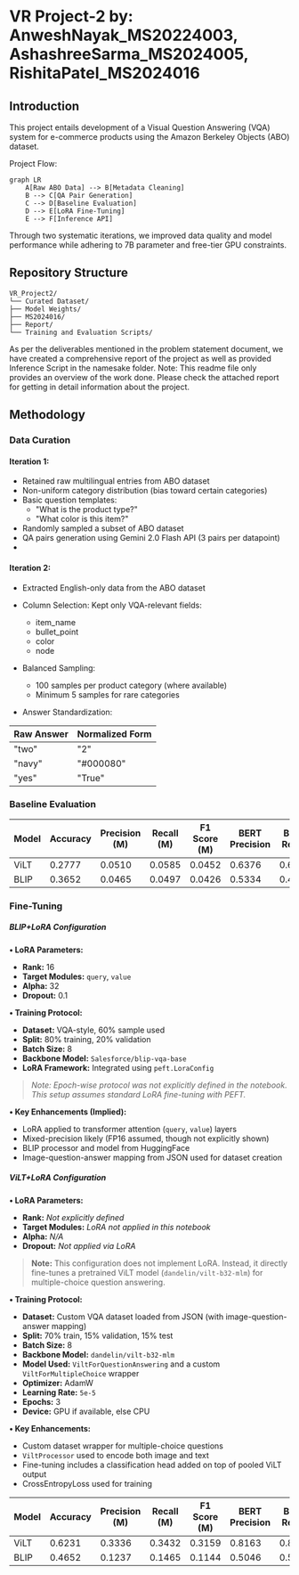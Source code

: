 # VR Project-2 by: AnweshNayak_MS20224003, AshashreeSarma_MS2024005, RishitaPatel_MS2024016
## Introduction
This project entails development of a Visual Question Answering (VQA) system for e-commerce products using the Amazon Berkeley Objects (ABO) dataset. 

Project Flow:
```mermaid
graph LR
    A[Raw ABO Data] --> B[Metadata Cleaning]
    B --> C[QA Pair Generation]
    C --> D[Baseline Evaluation]
    D --> E[LoRA Fine-Tuning]
    E --> F[Inference API]
```
Through two systematic iterations, we improved data quality and model performance while adhering to 7B parameter and free-tier GPU constraints.


## Repository Structure
```
VR_Project2/
└── Curated Dataset/
├── Model Weights/
├── MS2024016/
├── Report/
└── Training and Evaluation Scripts/
```
As per the deliverables mentioned in the problem statement document, we have created a comprehensive report of the project as well as provided Inference Script in the namesake folder. 
Note: This readme file only provides an overview of the work done. Please check the attached report for getting in detail information about the project.


## Methodology



### Data Curation


#### Iteration 1: 

- Retained raw multilingual entries from ABO dataset
- Non-uniform category distribution (bias toward certain categories)
- Basic question templates:
  - "What is the product type?"
  - "What color is this item?"
- Randomly sampled a subset of ABO dataset 
- QA pairs generation using Gemini 2.0 Flash API (3 pairs per datapoint)
- 

#### Iteration 2: 


- Extracted English-only data from the ABO dataset
  
- Column Selection: Kept only VQA-relevant fields:
  - item_name
  - bullet_point 
  - color 
  - node
    
- Balanced Sampling:
  - 100 samples per product category (where available)
  - Minimum 5 samples for rare categories

- Answer Standardization:

| Raw Answer | Normalized Form |
|------------|------------------|
| "two"      | "2"              |
| "navy"     | "#000080"        |
| "yes"      | "True"           | 



### Baseline Evaluation 


| Model        | Accuracy | Precision (M) | Recall (M) | F1 Score (M) | BERT Precision | BERT Recall | BERT F1 | BARTScore |
|--------------|----------|---------------|------------|--------------|----------------|-------------|---------|-----------|
| ViLT         | 0.2777   | 0.0510        | 0.0585     | 0.0452       | 0.6376         | 0.6286      | 0.6314  | -5.4490   |
| BLIP         | 0.3652   | 0.0465        | 0.0497     | 0.0426       | 0.5334         | 0.4979      | 0.5120  | -5.6331   |



### Fine-Tuning

##### BLIP+LoRA Configuration

**•⁠ LoRA Parameters:**
- **Rank:** 16  
- **Target Modules:** `query`, `value`  
- **Alpha:** 32  
- **Dropout:** 0.1  

**•⁠ Training Protocol:**
- **Dataset:** VQA-style, 60% sample used  
- **Split:** 80% training, 20% validation  
- **Batch Size:** 8  
- **Backbone Model:** `Salesforce/blip-vqa-base`  
- **LoRA Framework:** Integrated using `peft.LoraConfig`  

> _Note: Epoch-wise protocol was not explicitly defined in the notebook. This setup assumes standard LoRA fine-tuning with PEFT._

**•⁠ Key Enhancements (Implied):**
- LoRA applied to transformer attention (`query`, `value`) layers  
- Mixed-precision likely (FP16 assumed, though not explicitly shown)  
- BLIP processor and model from HuggingFace  
- Image-question-answer mapping from JSON used for dataset creation  


##### ViLT+LoRA Configuration

**•⁠ LoRA Parameters:**
- **Rank:** *Not explicitly defined*  
- **Target Modules:** *LoRA not applied in this notebook*  
- **Alpha:** *N/A*  
- **Dropout:** *Not applied via LoRA*

> **Note:** This configuration does not implement LoRA. Instead, it directly fine-tunes a pretrained ViLT model (`dandelin/vilt-b32-mlm`) for multiple-choice question answering.

**•⁠ Training Protocol:**
- **Dataset:** Custom VQA dataset loaded from JSON (with image-question-answer mapping)
- **Split:** 70% train, 15% validation, 15% test
- **Batch Size:** 8
- **Backbone Model:** `dandelin/vilt-b32-mlm`
- **Model Used:** `ViltForQuestionAnswering` and a custom `ViltForMultipleChoice` wrapper
- **Optimizer:** AdamW
- **Learning Rate:** `5e-5`
- **Epochs:** 3
- **Device:** GPU if available, else CPU

**•⁠ Key Enhancements:**
- Custom dataset wrapper for multiple-choice questions
- `ViltProcessor` used to encode both image and text
- Fine-tuning includes a classification head added on top of pooled ViLT output
- CrossEntropyLoss used for training



| Model        | Accuracy | Precision (M) | Recall (M) | F1 Score (M) | BERT Precision | BERT Recall | BERT F1 | BARTScore |
|--------------|----------|---------------|------------|--------------|----------------|-------------|---------|-----------|
| ViLT         | 0.6231   | 0.3336        | 0.3432     | 0.3159       | 0.8163         | 0.8141      | 0.8143  | -3.8496   |
| BLIP         | 0.4652   | 0.1237        | 0.1465     | 0.1144       | 0.5046         | 0.5409      | 0.5187  | -5.3818   |
